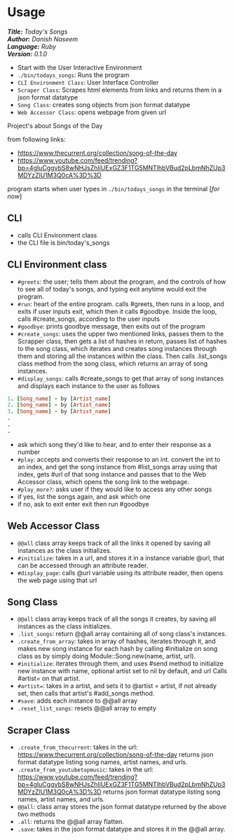 # Usage

***Title:** Today's Songs*
<br>
***Author:** Danish Naseem*
<br>
***Language:** Ruby*
<br>
***Version:** 0.1.0*

- Start with the User Interactive Environment
- `./bin/todays_songs`: Runs the program
- `CLI Environment Class`: User Interface Controller
- `Scraper Class`: Scrapes html elements from links and returns them in a json format datatype
- `Song Class`: creates song objects from json format datatype
- `Web Accessor Class`: opens webpage from given url

Project's about Songs of the Day

from following links:

- <https://www.thecurrent.org/collection/song-of-the-day>
- <https://www.youtube.com/feed/trending?bp=4gIuCggvbS8wNHJsZhIiUExGZ3F1TG5MNTlhbVBud2pLbmNhZUp3MDYzZlU1M3Q0cA%3D%3D>

program starts when user types in `./bin/todays_songs` in the terminal [*for now*]

## CLI

- calls CLI Environment class
- the CLI file is bin/today's_songs

## CLI Environment class

- `#greets`: the user; tells them about the program, and the controls of how to see all of today's songs, and typing exit anytime
  would exit the program.
- `#run`: heart of the entire program. calls #greets, then runs in a loop, and exits if user inputs exit, which then it calls #goodbye. Inside the loop, calls #create_songs, according to the user inputs
- `#goodbye`:  prints goodbye message, then exits out of the program
- `#create_songs`: uses the upper two mentioned links,
  passes them to the Scrapper class, then gets a list of hashes in return, passes list of hashes to the song class, which iterates and creates song instances through them and storing all the instances within the class. Then calls .list_songs class method from the song class, which returns an array of song instances.
- `#display_songs`: calls #create_songs to get that array of song instances and displays each instance to the user as follows

```ruby
1. [Song_name] - by [Artist_name]
2. [Song_name] - by [Artist_name]
3. [Song_name] - by [Artist_name]
.
.
.
```

- ask which song they'd like to hear, and to enter their response as a number
- `#play`: accepts and converts their response to an int.
  convert the int to an index, and get the song instance from #list_songs array using that index, gets #url of that song instance and passes that to the Web Accessor class, which opens the song link to the webpage.
- `#play_more?`: asks user if they would like to access any other songs
- if yes, list the songs again, and ask which one
- if no, ask to exit enter exit then run #goodbye

## Web Accessor Class

- `@@all` class array keeps track of all the links it opened by saving all instances as the class initializes.
- `#initialize`: takes in a url, and stores it in a instance variable @url, that can be accessed through an attribute reader.
- `#display_page`: calls @url variable using its attribute reader, then opens the web page using that url

## Song Class

- `@@all` class array keeps track of all the songs it creates, by saving all instances as the class initializes.
- `.list_songs`: return @@all array containing all of song class's instances.
- `.create_from_array`: takes in array of hashes, iterates through it, and makes new song instance for each hash by calling #initialize on song class as by simply doing Module::Song.new(name, artist, url).
- `#initialize`: iterates through them, and uses #send method to initialize new instance with name, optional artist set to nil by default, and url Calls #artist= on that artist.
- `#artist=`: takes in a artist, and sets it to @artist = artist, if not already set, then calls that artist's #add_songs method.
- `#save`: adds each instance to @@all array
- `.reset_list_songs`: resets @@all array to empty

## Scraper Class

- `.create_from_thecurrent`: takes in the url: <https://www.thecurrent.org/collection/song-of-the-day> returns json format datatype listing song names, artist names, and urls.
- `.create_from_youtubetopmusic`: takes in the url: <https://www.youtube.com/feed/trending?bp=4gIuCggvbS8wNHJsZhIiUExGZ3F1TG5MNTlhbVBud2pLbmNhZUp3MDYzZlU1M3Q0cA%3D%3D> returns json format datatype listing song names, artist names, and urls.
- `@@all`: class array stores the json format datatype returned by the above two methods
- `.all`: returns the @@all array flatten.
- `.save`: takes in the json format datatype and stores it in the @@all array.
